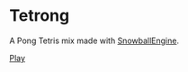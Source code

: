# Tetrong

A Pong Tetris mix made with [SnowballEngine](https://github.com/MatsThieme/SnowballEngineTemplate).

[Play](https://matsthieme.github.io/Tetrong/dist)